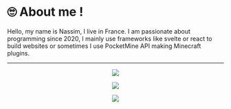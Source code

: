 # 🙄 About me !
Hello, my name is Nassim, I live in France. I am passionate about programming since 2020, I mainly use frameworks like svelte or react to build websites or sometimes I use PocketMine API making Minecraft plugins.

---

<p align="center">
  <img src="https://skillicons.dev/icons?i=html,css,javascript,php&perline=4" />
</p>
<p align="center">
  <img src="https://skillicons.dev/icons?i=svelte,react,nextjs,tailwind&perline=7" />
</p>
<p align="center">
  <img src="https://skillicons.dev/icons?i=supabase,figma,github,git&perline=7" />
</p>

